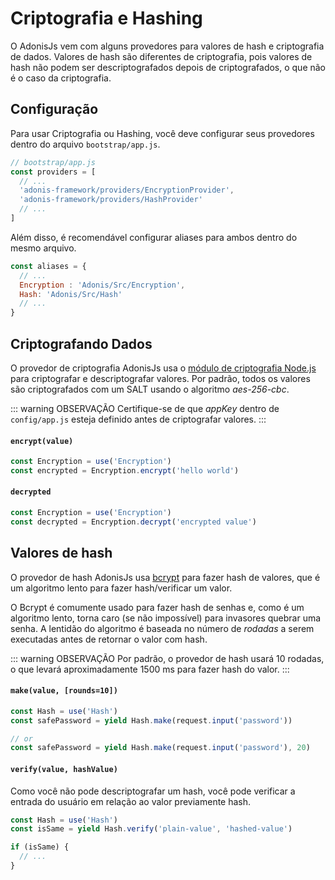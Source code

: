 # Criptografia e Hashing

O AdonisJs vem com alguns provedores para valores de hash e criptografia de dados. Valores de hash são diferentes de criptografia, pois valores de hash não podem ser descriptografados depois de criptografados, o que não é o caso da criptografia.

## Configuração
Para usar Criptografia ou Hashing, você deve configurar seus provedores dentro do arquivo `bootstrap/app.js`.

```js
// bootstrap/app.js
const providers = [
  // ...
  'adonis-framework/providers/EncryptionProvider',
  'adonis-framework/providers/HashProvider'
  // ...
]
```

Além disso, é recomendável configurar aliases para ambos dentro do mesmo arquivo.

```js
const aliases = {
  // ...
  Encryption : 'Adonis/Src/Encryption',
  Hash: 'Adonis/Src/Hash'
  // ...
}
```

## Criptografando Dados

O provedor de criptografia AdonisJs usa o [módulo de criptografia Node.js](https://nodejs.org/api/crypto.html) para criptografar e descriptografar valores. Por padrão, todos os valores são criptografados com um SALT usando o algoritmo *aes-256-cbc*.


::: warning OBSERVAÇÃO
Certifique-se de que *appKey* dentro de `config/app.js` esteja definido antes de criptografar valores.
:::

#### `encrypt(value)`
```js
const Encryption = use('Encryption')
const encrypted = Encryption.encrypt('hello world')
```

#### `decrypted`
```js
const Encryption = use('Encryption')
const decrypted = Encryption.decrypt('encrypted value')
```

## Valores de hash
O provedor de hash AdonisJs usa [bcrypt](https://en.wikipedia.org/wiki/Bcrypt) para fazer hash de valores, que é um algoritmo lento para fazer hash/verificar um valor.

O Bcrypt é comumente usado para fazer hash de senhas e, como é um algoritmo lento, torna caro (se não impossível) para invasores quebrar uma senha. A lentidão do algoritmo é baseada no número de *rodadas* a serem executadas antes de retornar o valor com hash.

::: warning OBSERVAÇÃO
Por padrão, o provedor de hash usará 10 rodadas, o que levará aproximadamente 1500 ms para fazer hash do valor.
:::

#### `make(value, [rounds=10])`
```js
const Hash = use('Hash')
const safePassword = yield Hash.make(request.input('password'))

// or
const safePassword = yield Hash.make(request.input('password'), 20)
```

#### `verify(value, hashValue)`
Como você não pode descriptografar um hash, você pode verificar a entrada do usuário em relação ao valor previamente hash.

```js
const Hash = use('Hash')
const isSame = yield Hash.verify('plain-value', 'hashed-value')

if (isSame) {
  // ...
}
```
